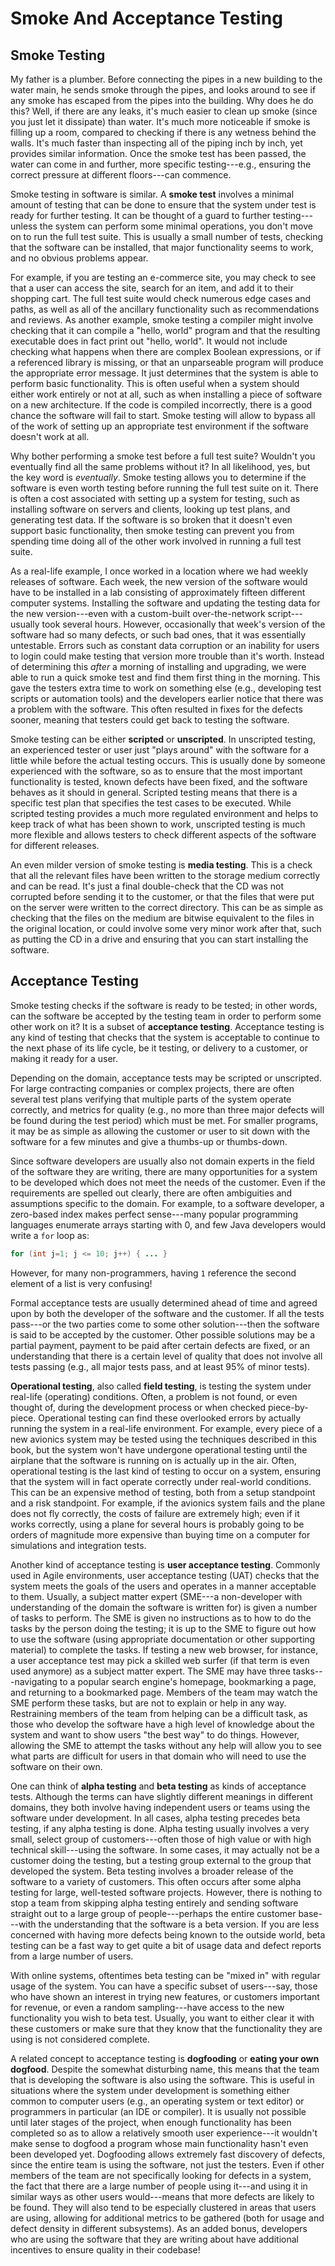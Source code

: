 # Smoke And Acceptance Testing

## Smoke Testing

My father is a plumber.  Before connecting the pipes in a new building to the water main, he sends smoke through the pipes, and looks around to see if any smoke has escaped from the pipes into the building.  Why does he do this?  Well, if there are any leaks, it's much easier to clean up smoke (since you just let it dissipate) than water.  It's much more noticeable if smoke is filling up a room, compared to checking if there is any wetness behind the walls.  It's much faster than inspecting all of the piping inch by inch, yet provides similar information.  Once the smoke test has been passed, the water can come in and further, more specific testing---e.g., ensuring the correct pressure at different floors---can commence.

Smoke testing in software is similar.  A __smoke test__ involves a minimal amount of testing that can be done to ensure that the system under test is ready for further testing.  It can be thought of a guard to further testing---unless the system can perform some minimal operations, you don't move on to run the full test suite.  This is usually a small number of tests, checking that the software can be installed, that major functionality seems to work, and no obvious problems appear.  

For example, if you are testing an e-commerce site, you may check to see that a user can access the site, search for an item, and add it to their shopping cart.  The full test suite would check numerous edge cases and paths, as well as all of the ancillary functionality such as recommendations and reviews.  As another example, smoke testing a compiler might involve checking that it can compile a "hello, world" program and that the resulting executable does in fact print out "hello, world".  It would not include checking what happens when there are complex Boolean expressions, or if a referenced library is missing, or that an unparseable program will produce the appropriate error message.  It just determines that the system is able to perform basic functionality.  This is often useful when a system should either work entirely or not at all, such as when installing a piece of software on a new architecture.  If the code is compiled incorrectly, there is a good chance the software will fail to start.  Smoke testing will allow to bypass all of the work of setting up an appropriate test environment if the software doesn't work at all.

Why bother performing a smoke test before a full test suite?  Wouldn't you eventually find all the same problems without it?  In all likelihood, yes, but the key word is _eventually_.  Smoke testing allows you to determine if the software is even worth testing before running the full test suite on it.  There is often a cost associated with setting up a system for testing, such as installing software on servers and clients, looking up test plans, and generating test data.  If the software is so broken that it doesn't even support basic functionality, then smoke testing can prevent you from spending time doing all of the other work involved in running a full test suite.

As a real-life example, I once worked in a location where we had weekly releases of software.  Each week, the new version of the software would have to be installed in a lab consisting of approximately fifteen different computer systems.  Installing the software and updating the testing data for the new version---even with a custom-built over-the-network script---usually took several hours.  However, occasionally that week's version of the software had so many defects, or such bad ones, that it was essentially untestable.  Errors such as constant data corruption or an inability for users to login could make testing that version more trouble than it's worth.  Instead of determining this _after_ a morning of installing and upgrading, we were able to run a quick smoke test and find them first thing in the morning.  This gave the testers extra time to work on something else (e.g., developing test scripts or automation tools) and the developers earlier notice that there was a problem with the software.  This often resulted in fixes for the defects sooner, meaning that testers could get back to testing the software.

Smoke testing can be either __scripted__ or __unscripted__.  In unscripted testing, an experienced tester or user just "plays around" with the software for a little while before the actual testing occurs.  This is usually done by someone experienced with the software, so as to ensure that the most important functionality is tested, known defects have been fixed, and the software behaves as it should in general.  Scripted testing means that there is a specific test plan that specifies the test cases to be executed.  While scripted testing provides a much more regulated environment and helps to keep track of what has been shown to work, unscripted testing is much more flexible and allows testers to check different aspects of the software for different releases.

An even milder version of smoke testing is __media testing__.  This is a check that all the relevant files have been written to the storage medium correctly and can be read.  It's just a final double-check that the CD was not corrupted before sending it to the customer, or that the files that were put on the server were written to the correct directory.  This can be as simple as checking that the files on the medium are bitwise equivalent to the files in the original location, or could involve some very minor work after that, such as putting the CD in a drive and ensuring that you can start installing the software.

## Acceptance Testing

Smoke testing checks if the software is ready to be tested; in other words, can the software be accepted by the testing team in order to perform some other work on it?  It is a subset of __acceptance testing__.  Acceptance testing is any kind of testing that checks that the system is acceptable to continue to the next phase of its life cycle, be it testing, or delivery to a customer, or making it ready for a user.

Depending on the domain, acceptance tests may be scripted or unscripted.  For large contracting companies or complex projects, there are often several test plans verifying that multiple parts of the system operate correctly, and metrics for quality (e.g., no more than three major defects will be found during the test period) which must be met.  For smaller programs, it may be as simple as allowing the customer or user to sit down with the software for a few minutes and give a thumbs-up or thumbs-down.

Since software developers are usually also not domain experts in the field of the software they are writing, there are many opportunities for a system to be developed which does not meet the needs of the customer.  Even if the requirements are spelled out clearly, there are often ambiguities and assumptions specific to the domain.  For example, to a software developer, a zero-based index makes perfect sense---many popular programming languages enumerate arrays starting with 0, and few Java developers would write a `for` loop as:
```java
for (int j=1; j <= 10; j++) { ... }
```
However, for many non-programmers, having `1` reference the second element of a list is very confusing!

Formal acceptance tests are usually determined ahead of time and agreed upon by both the developer of the software and the customer.  If all the tests pass---or the two parties come to some other solution---then the software is said to be accepted by the customer.  Other possible solutions may be a partial payment, payment to be paid after certain defects are fixed, or an understanding that there is a certain level of quality that does not involve all tests passing (e.g., all major tests pass, and at least 95% of minor tests).

__Operational testing__, also called __field testing__, is testing the system under real-life (operating) conditions.  Often, a problem is not found, or even thought of, during the development process or when checked piece-by-piece.  Operational testing can find these overlooked errors by actually running the system in a real-life environment.  For example, every piece of a new avionics system may be tested using the techniques described in this book, but the system won't have undergone operational testing until the airplane that the software is running on is actually up in the air.  Often, operational testing is the last kind of testing to occur on a system, ensuring that the system will in fact operate correctly under real-world conditions.  This can be an expensive method of testing, both from a setup standpoint and a risk standpoint.  For example, if the avionics system fails and the plane does not fly correctly, the costs of failure are extremely high; even if it works correctly, using a plane for several hours is probably going to be orders of magnitude more expensive than buying time on a computer for simulations and integration tests.

Another kind of acceptance testing is __user acceptance testing__.  Commonly used in Agile environments, user acceptance testing (UAT) checks that the system meets the goals of the users and operates in a manner acceptable to them.  Usually, a subject matter expert (SME---a non-developer with understanding of the domain the software is written for) is given a number of tasks to perform.  The SME is given no instructions as to how to do the tasks by the person doing the testing; it is up to the SME to figure out how to use the software (using appropriate documentation or other supporting material) to complete the tasks.  If testing a new web browser, for instance, a user acceptance test may pick a skilled web surfer (if that term is even used anymore) as a subject matter expert.  The SME may have three tasks---navigating to a popular search engine's homepage, bookmarking a page, and returning to a bookmarked page.  Members of the team may watch the SME perform these tasks, but are not to explain or help in any way.  Restraining members of the team from helping can be a difficult task, as those who develop the software have a high level of knowledge about the system and want to show users "the best way" to do things.  However, allowing the SME to attempt the tasks without any help will allow you to see what parts are difficult for users in that domain who will need to use the software on their own.

One can think of __alpha testing__ and __beta testing__ as kinds of acceptance tests.  Although the terms can have slightly different meanings in different domains, they both involve having independent users or teams using the software under development.  In all cases, alpha testing precedes beta testing, if any alpha testing is done.  Alpha testing usually involves a very small, select group of customers---often those of high value or with high technical skill---using the software.  In some cases, it may actually not be a customer doing the testing, but a testing group external to the group that developed the system.  Beta testing involves a broader release of the software to a variety of customers.  This often occurs after some alpha testing for large, well-tested software projects.  However, there is nothing to stop a team from skipping alpha testing entirely and sending software straight out to a large group of people---perhaps the entire customer base---with the understanding that the software is a beta version.  If you are less concerned with having more defects being known to the outside world, beta testing can be a fast way to get quite a bit of usage data and defect reports from a large number of users.

With online systems, oftentimes beta testing can be "mixed in" with regular usage of the system.  You can have a specific subset of users---say, those who have shown an interest in trying new features, or customers important for revenue, or even a random sampling---have access to the new functionality you wish to beta test.  Usually, you want to either clear it with these customers or make sure that they know that the functionality they are using is not considered complete.

A related concept to acceptance testing is __dogfooding__ or __eating your own dogfood__.  Despite the somewhat disturbing name, this means that the team that is developing the software is also using the software.  This is useful in situations where the system under development is something either common to computer users (e.g., an operating system or text editor) or programmers in particular (an IDE or compiler).  It is usually not possible until later stages of the project, when enough functionality has been completed so as to allow a relatively smooth user experience---it wouldn't make sense to dogfood a program whose main functionality hasn't even been developed yet.  Dogfooding allows extremely fast discovery of defects, since the entire team is using the software, not just the testers.  Even if other members of the team are not specifically looking for defects in a system, the fact that there are a large number of people using it---and using it in similar ways as other users would---means that more defects are likely to be found.  They will also tend to be especially clustered in areas that users are using, allowing for additional metrics to be gathered (both for usage and defect density in different subsystems).  As an added bonus, developers who are using the software that they are writing about have additional incentives to ensure quality in their codebase!

